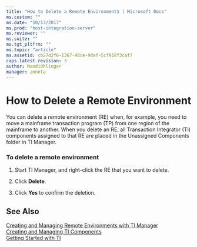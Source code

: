 ```yaml
---
title: "How to Delete a Remote Environment1 | Microsoft Docs"
ms.custom: ""
ms.date: "10/13/2017"
ms.prod: "host-integration-server"
ms.reviewer: ""
ms.suite: ""
ms.tgt_pltfrm: ""
ms.topic: "article"
ms.assetid: cb27d2f6-1367-48ce-9daf-5cf918f3caf7
caps.latest.revision: 3
author: MandiOhlinger
manager: anneta
---
```

# How to Delete a Remote Environment
You can delete a remote environment (RE) when, for example, you need to move a mainframe transaction program (TP) from one region of the mainframe to another. When you delete an RE, all Transaction Integrator (TI) components assigned to that RE are placed in the Unassigned Components folder in TI Manager.  
  
### To delete a remote environment  
  
1.  Start TI Manager, and right-click the RE that you want to delete.  
  
2.  Click **Delete**.  
  
3.  Click **Yes** to confirm the deletion.  
  
## See Also  
 [Creating and Managing Remote Environments with TI Manager](../core/creating-and-managing-remote-environments-with-ti-manager.md)   
 [Creating and Managing TI Components](../core/creating-and-managing-ti-components.md)   
 [Getting Started with TI](../core/getting-started-with-ti.md)
